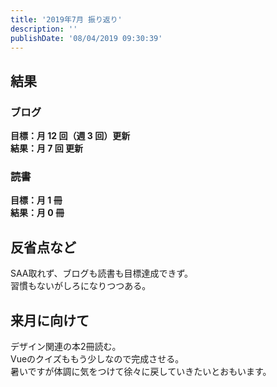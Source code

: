 ```yaml
---
title: '2019年7月 振り返り'
description: ''
publishDate: '08/04/2019 09:30:39'
---
```


<h2>結果</h2>
<h3>ブログ</h3>
<p><strong>目標：月 12 回（週 3 回）更新</strong><br /> <strong>結果：月 7 回 更新</strong></p>
<h3>読書</h3>
<p><strong>目標：月 1 冊</strong><br /> <strong>結果：月 0 冊</strong></p>
<h2>反省点など</h2>
<p>SAA取れず、ブログも読書も目標達成できず。  <br />習慣もないがしろになりつつある。</p>
<h2>来月に向けて</h2>
<p>デザイン関連の本2冊読む。  <br />Vueのクイズももう少しなので完成させる。  <br />暑いですが体調に気をつけて徐々に戻していきたいとおもいます。</p>
